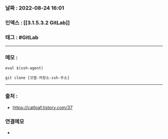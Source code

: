 ### 날짜 :  2022-08-24 16:01

### 인덱스 : [[3.1.5.3.2 GitLab]]

### 태그 : #GitLab

----

### 메모 :

```shell
eval $(ssh-agent)
```

```shell
git clone [깃랩-저장소-ssh-주소]
```

----
### 출처 :
- https://catloaf.tistory.com/37


### 연결메모
- 





